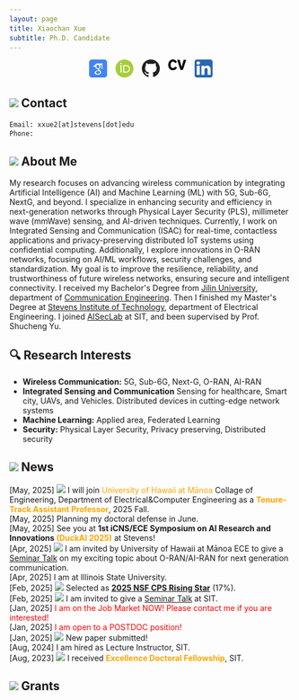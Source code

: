 ```yaml
---
layout: page
title: Xiaochan Xue
subtitle: Ph.D. Candidate
---
```

<div style="display: flex; justify-content: center; gap: 15px; flex-wrap: wrap;">
<a href="https://scholar.google.com/citations?user=rhcjOdQAAAAJ&hl=en" target="_blank">
  <img src="./img/google-scholar.png" alt="Google Scholar" width="32" class="social-icon">
</a>
<a href="https://orcid.org/0000-0003-0432-0581" target="_blank">
  <img src="./img/orcid.png" alt="ORCID" width="32" class="social-icon">
</a>
<a href="https://github.com/XueShannon" target="_blank">
  <img src="./img/github.png" alt="GitHub" width="32" class="social-icon">
</a>
<a href="./files/CV_Xiaochan.pdf" download class="cv-download">
  <img src="./img/cv.png" alt="CV" width="32" class="social-icon">
</a>
<a href="https://www.linkedin.com/in/xiaochan-xue-2b7b75227/" target="_blank">
  <img src="./img/linkedin.png" alt="LinkedIn" width="32" class="social-icon">
</a>
</div>

## <img src="../img/contact.png" height="50px"> Contact

```
Email: xxue2[at]stevens[dot]edu
Phone: 
```

## <img src="../img/career.png" height="50px"> About Me
My research focuses on advancing wireless communication by integrating Artificial Intelligence (AI) and Machine Learning (ML) with 5G, Sub-6G, NextG, and beyond. I specialize in enhancing security and efficiency in next-generation networks through Physical Layer Security (PLS), millimeter wave (mmWave) sensing, and AI-driven techniques.
Currently, I work on Integrated Sensing and Communication (ISAC) for real-time, contactless applications and privacy-preserving distributed IoT systems using confidential computing. Additionally, I explore innovations in O-RAN networks, focusing on AI/ML workflows, security challenges, and standardization. My goal is to improve the resilience, reliability, and trustworthiness of future wireless networks, ensuring secure and intelligent connectivity.
I received my Bachelor's Degree from [Jilin University](https://www.jlu.edu.cn/), department of [Communication Engineering](https://dce.jlu.edu.cn/). Then I finished my Master's Degree at [Stevens Institute of Technology](https://www.stevens.edu/), department of Electrical Engineering. I joined [AISecLab](https://www.stevens.edu/icns-center-for-innovative-computing-and-networked-systems/aiseclab) at SIT, and been supervised by Prof. Shucheng Yu.

## 🔍 Research Interests

- **Wireless Communication:** 5G, Sub-6G, Next-G, O-RAN, AI-RAN
- **Integrated Sensing and Communication** Sensing for healthcare, Smart city, UAVs, and Vehicles. Distributed devices in cutting-edge network systems
- **Machine Learning:** Applied area, Federated Learning
- **Security:** Physical Layer Security, Privacy preserving, Distributed security

## <img src="../img/news.png" height="50px"> News
<div class="news-box">
  <div class="news-scroll">
    <!-- 项目列表 -->
    <div class="new-item">[May, 2025] <img src="../img/fireworks.png" height="30px"> I will join <span style="color:orange;"> University of Hawaii at Mānoa</span> Collage of Engineering, Department of Electrical&Computer Engineering as a <strong><span style="color:orange;">Tenure-Track Assistant Professor</span></strong>, 2025 Fall.</div> 
    <div class="new-item">[May, 2025] Planning my doctoral defense in June.</div>
    <div class="new-item">[May, 2025] See you at <strong>1st iCNS/ECE Symposium on AI Research and Innovations <span style="color:orange;">(DuckAI 2025)</span></strong> at Stevens!</div>
    <div class="new-item">[Apr, 2025] <img src="../img/microphone.png" height="30px"> I am invited by University of Hawaii at Mānoa ECE to give a <a href="../files/ECE Seminars_UHM.html">Seminar Talk</a> on my exciting topic about O-RAN/AI-RAN for next generation communication.</div>
    <div class="new-item">[Apr, 2025] I am at Illinois State University.</div>
    <div class="new-item">[Feb, 2025] <img src="../img/honorable.png" height="30px"> Selected as <strong><a href="https://cps-vo.org/group/CPSRisingStarsWorkshop25">2025 NSF CPS Rising Star</a></strong> (17%).</div>
    <div class="new-item">[Feb, 2025] <img src="../img/microphone.png" height="30px"> I am invited to give a <a href="./files/Enhancing Security and Privacy in Distributed Wireless Networks Through Physical Layer Techniques _ Stevens Institute of Technology.html">Seminar Talk</a> at SIT.</div>
    <div class="new-item">[Jan, 2025] <span style="color:red;">I am on the Job Market NOW! Please contact me if you are interested!</span></div>
    <div class="new-item">[Jan, 2025] <span style="color:red;">I am open to a POSTDOC position!</span></div>
    <div class="new-item">[Jan, 2025] <img src="../img/fireworks.png" height="30px"> New paper submitted!</div>
    <div class="new-item">[Aug, 2024] I am hired as Lecture Instructor, SIT.</div>
    <div class="new-item">[Aug, 2023] <img src="../img/honorable.png" height="30px"> I received <strong><span style="color:orange;">Excellence Doctoral Fellowship</span></strong>, SIT.</div>
  </div>
</div>



## <img src="../img/money.png" height="50px"> Grants